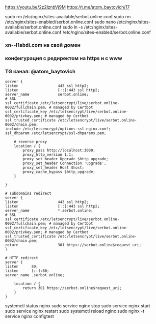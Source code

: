 https://youtu.be/2z2IznbVj9M
https://t.me/atom_baytovich/17

sudo rm /etc/nginx/sites-available/serbot.online.conf
sudo rm /etc/nginx/sites-enabled/serbot.online.conf
sudo nano /etc/nginx/sites-available/serbot.online.conf
sudo ln -s /etc/nginx/sites-available/serbot.online.conf /etc/nginx/sites-enabled/serbot.online.conf


### xn--l1abdi.com на свой домен
### конфигурация с редиректом на https и с www
### TG канал: @atom_baytovich
```
server {
listen                  443 ssl http2;
listen                  [::]:443 ssl http2;
server_name             serbot.online;
# SSL
ssl_certificate /etc/letsencrypt/live/serbot.online-0002/fullchain.pem; # managed by Certbot
ssl_certificate_key /etc/letsencrypt/live/serbot.online-0002/privkey.pem; # managed by Certbot
ssl_trusted_certificate /etc/letsencrypt/live/serbot.online-0002/chain.pem;
include /etc/letsencrypt/options-ssl-nginx.conf;
ssl_dhparam /etc/letsencrypt/ssl-dhparams.pem;

    # reverse proxy
    location / {
        proxy_pass http://localhost:3000;
        proxy_http_version 1.1;
        proxy_set_header Upgrade $http_upgrade;
        proxy_set_header Connection 'upgrade';
        proxy_set_header Host $host;
        proxy_cache_bypass $http_upgrade;
    }

}

# subdomains redirect
server {
listen                  443 ssl http2;
listen                  [::]:443 ssl http2;
server_name             *.serbot.online;
# SSL
ssl_certificate /etc/letsencrypt/live/serbot.online-0002/fullchain.pem; # managed by Certbot
ssl_certificate_key /etc/letsencrypt/live/serbot.online-0002/privkey.pem; # managed by Certbot
ssl_trusted_certificate /etc/letsencrypt/live/serbot.online-0002/chain.pem;
return                  301 https://serbot.online$request_uri;
}

# HTTP redirect
server {
listen      80;
listen      [::]:80;
server_name .serbot.online;

    location / {
        return 301 https://serbot.online$request_uri;
    }
}
```

systemctl status nginx
sudo service nginx stop
sudo service nginx start
sudo service nginx restart
sudo systemctl reload nginx
sudo nginx -t
service nginx configtest
